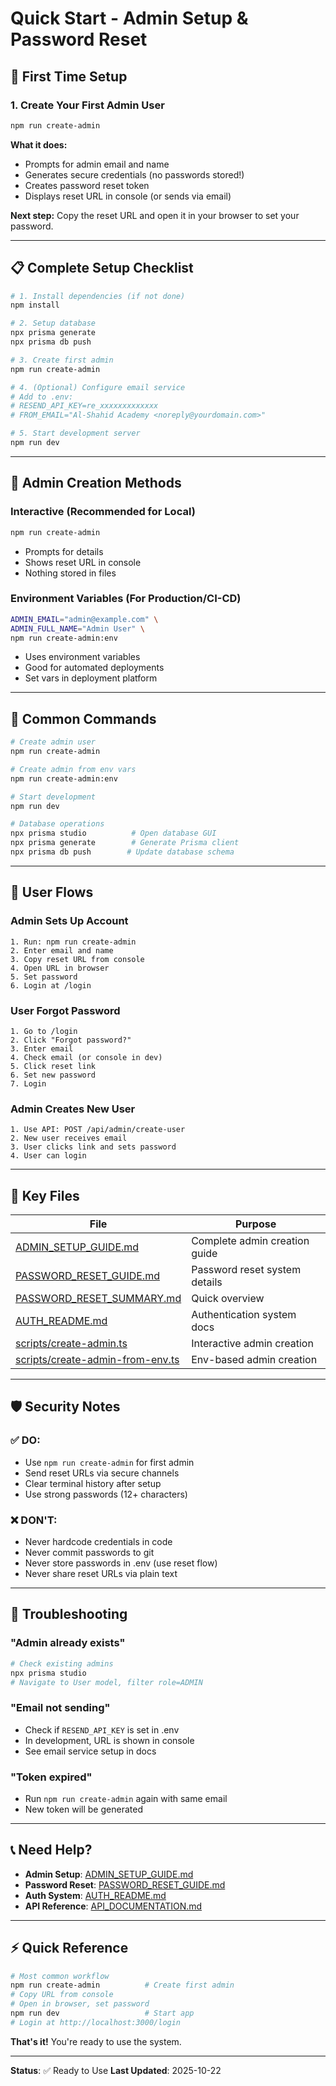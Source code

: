 # Quick Start - Admin Setup & Password Reset

## 🚀 First Time Setup

### 1. Create Your First Admin User

```bash
npm run create-admin
```

**What it does:**
- Prompts for admin email and name
- Generates secure credentials (no passwords stored!)
- Creates password reset token
- Displays reset URL in console (or sends via email)

**Next step:** Copy the reset URL and open it in your browser to set your password.

---

## 📋 Complete Setup Checklist

```bash
# 1. Install dependencies (if not done)
npm install

# 2. Setup database
npx prisma generate
npx prisma db push

# 3. Create first admin
npm run create-admin

# 4. (Optional) Configure email service
# Add to .env:
# RESEND_API_KEY=re_xxxxxxxxxxxxx
# FROM_EMAIL="Al-Shahid Academy <noreply@yourdomain.com>"

# 5. Start development server
npm run dev
```

---

## 🔐 Admin Creation Methods

### Interactive (Recommended for Local)
```bash
npm run create-admin
```
- Prompts for details
- Shows reset URL in console
- Nothing stored in files

### Environment Variables (For Production/CI-CD)
```bash
ADMIN_EMAIL="admin@example.com" \
ADMIN_FULL_NAME="Admin User" \
npm run create-admin:env
```
- Uses environment variables
- Good for automated deployments
- Set vars in deployment platform

---

## 🎯 Common Commands

```bash
# Create admin user
npm run create-admin

# Create admin from env vars
npm run create-admin:env

# Start development
npm run dev

# Database operations
npx prisma studio          # Open database GUI
npx prisma generate        # Generate Prisma client
npx prisma db push        # Update database schema
```

---

## 🔑 User Flows

### Admin Sets Up Account
```
1. Run: npm run create-admin
2. Enter email and name
3. Copy reset URL from console
4. Open URL in browser
5. Set password
6. Login at /login
```

### User Forgot Password
```
1. Go to /login
2. Click "Forgot password?"
3. Enter email
4. Check email (or console in dev)
5. Click reset link
6. Set new password
7. Login
```

### Admin Creates New User
```
1. Use API: POST /api/admin/create-user
2. New user receives email
3. User clicks link and sets password
4. User can login
```

---

## 📁 Key Files

| File | Purpose |
|------|---------|
| [ADMIN_SETUP_GUIDE.md](ADMIN_SETUP_GUIDE.md) | Complete admin creation guide |
| [PASSWORD_RESET_GUIDE.md](PASSWORD_RESET_GUIDE.md) | Password reset system details |
| [PASSWORD_RESET_SUMMARY.md](PASSWORD_RESET_SUMMARY.md) | Quick overview |
| [AUTH_README.md](AUTH_README.md) | Authentication system docs |
| [scripts/create-admin.ts](scripts/create-admin.ts) | Interactive admin creation |
| [scripts/create-admin-from-env.ts](scripts/create-admin-from-env.ts) | Env-based admin creation |

---

## 🛡️ Security Notes

### ✅ DO:
- Use `npm run create-admin` for first admin
- Send reset URLs via secure channels
- Clear terminal history after setup
- Use strong passwords (12+ characters)

### ❌ DON'T:
- Never hardcode credentials in code
- Never commit passwords to git
- Never store passwords in .env (use reset flow)
- Never share reset URLs via plain text

---

## 🔧 Troubleshooting

### "Admin already exists"
```bash
# Check existing admins
npx prisma studio
# Navigate to User model, filter role=ADMIN
```

### "Email not sending"
- Check if `RESEND_API_KEY` is set in .env
- In development, URL is shown in console
- See email service setup in docs

### "Token expired"
- Run `npm run create-admin` again with same email
- New token will be generated

---

## 📞 Need Help?

- **Admin Setup**: [ADMIN_SETUP_GUIDE.md](ADMIN_SETUP_GUIDE.md)
- **Password Reset**: [PASSWORD_RESET_GUIDE.md](PASSWORD_RESET_GUIDE.md)
- **Auth System**: [AUTH_README.md](AUTH_README.md)
- **API Reference**: [API_DOCUMENTATION.md](API_DOCUMENTATION.md)

---

## ⚡ Quick Reference

```bash
# Most common workflow
npm run create-admin          # Create first admin
# Copy URL from console
# Open in browser, set password
npm run dev                   # Start app
# Login at http://localhost:3000/login
```

**That's it!** You're ready to use the system.

---

**Status**: ✅ Ready to Use
**Last Updated**: 2025-10-22
